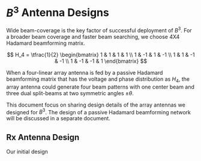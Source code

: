 # $B^3$ Antenna Designs
Wide beam-coverage is the key factor of successful deployment of $B^3$. For a broader beam coverage and faster beam searching, we choose 4X4 Hadamard beamforming matrix.

$$
H_4 =
\tfrac{1}{2}
\begin{bmatrix}
1 & 1 & 1 & 1 \\
1 & -1 & 1 & -1 \\
1 & 1 & -1 & -1 \\
1 & -1 & -1 & 1
\end{bmatrix}
$$

When a four-linear array antenna is fed by a passive Hadamard beamforming matrix that has the voltage and phase distribution as $H_4$, the array antenna could generate four beam patterns with one center beam and three dual split-beams at two symmetric angles $\pm\theta$.

This document focus on sharing design details of the array antennas we designed for $B^3$. The design of a passive Hadamard beamforming network will be discussed in a separate document.

## Rx Antenna Design
Our initial design 
